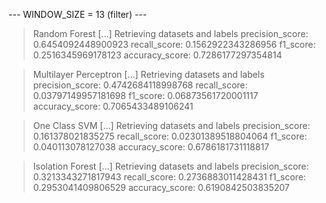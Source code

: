 
 --- WINDOW_SIZE = 13 (filter) --- 


> Random Forest
[...] Retrieving datasets and labels
precision_score: 0.6454092448900923
recall_score: 0.1562922343286956
f1_score: 0.2516345969178123
accuracy_score: 0.7286177297354814


> Multilayer Perceptron
[...] Retrieving datasets and labels
precision_score: 0.4742684118998768
recall_score: 0.03797149957181698
f1_score: 0.06873561720001117
accuracy_score: 0.7065433489106241


> One Class SVM
[...] Retrieving datasets and labels
precision_score: 0.161378021835275
recall_score: 0.02301389518804064
f1_score: 0.040113078127038
accuracy_score: 0.6786181731118817


> Isolation Forest
[...] Retrieving datasets and labels
precision_score: 0.3213343271817943
recall_score: 0.2736883011428431
f1_score: 0.2953041409806529
accuracy_score: 0.6190842503835207
